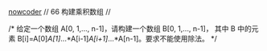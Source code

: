[nowcoder](https://www.nowcoder.com/practice/94a4d381a68b47b7a8bed86f2975db46?tpId=13&tqId=11204&tPage=1&rp=1&ru=/ta/coding-interviews&qru=/ta/coding-interviews/question-ranking)
// 66 构建乘积数组
//

/*
给定一个数组 A[0, 1,..., n-1]，请构建一个数组 B[0, 1,..., n-1]，
其中 B 中的元素 B[i]=A[0]*A[1]*...*A[i-1]*A[i+1]*...*A[n-1]。要求不能使用除法。
 */
